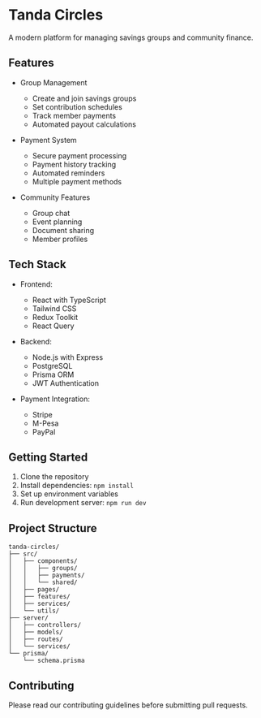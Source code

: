# Tanda Circles

A modern platform for managing savings groups and community finance.

## Features

- Group Management
  - Create and join savings groups
  - Set contribution schedules
  - Track member payments
  - Automated payout calculations

- Payment System
  - Secure payment processing
  - Payment history tracking
  - Automated reminders
  - Multiple payment methods

- Community Features
  - Group chat
  - Event planning
  - Document sharing
  - Member profiles

## Tech Stack

- Frontend:
  - React with TypeScript
  - Tailwind CSS
  - Redux Toolkit
  - React Query

- Backend:
  - Node.js with Express
  - PostgreSQL
  - Prisma ORM
  - JWT Authentication

- Payment Integration:
  - Stripe
  - M-Pesa
  - PayPal

## Getting Started

1. Clone the repository
2. Install dependencies: `npm install`
3. Set up environment variables
4. Run development server: `npm run dev`

## Project Structure

```
tanda-circles/
├── src/
│   ├── components/
│   │   ├── groups/
│   │   ├── payments/
│   │   └── shared/
│   ├── pages/
│   ├── features/
│   ├── services/
│   └── utils/
├── server/
│   ├── controllers/
│   ├── models/
│   ├── routes/
│   └── services/
└── prisma/
    └── schema.prisma
```

## Contributing

Please read our contributing guidelines before submitting pull requests. 